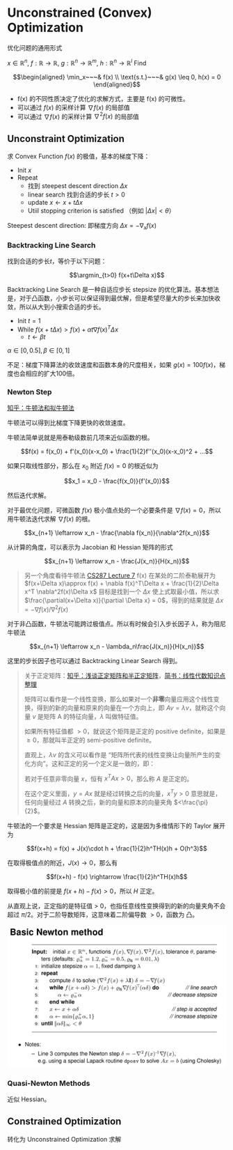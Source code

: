 # Unconstrained (Convex) Optimization
优化问题的通用形式

$x\in \mathbb{R}^n$, $f: \mathbb{R}\rightarrow\mathbb{R}$, $g: \mathbb{R}^n\rightarrow \mathbb{R}^m$, $h: \mathbb{R}^n\rightarrow \mathbb{R}^l$ Find

$$\begin{aligned}
    \min_x~~~&  f(x) \\ 
    \text{s.t.}~~~&  g(x) \leq 0, h(x) = 0
\end{aligned}$$

- f(x) 的不同性质决定了优化的求解方式，主要是 f(x) 的可微性。
- 可以通过 $f(x)$ 的采样计算 $\nabla f(x)$ 的局部值
- 可以通过 $\nabla f(x)$ 的采样计算 $\nabla^2f(x)$ 的局部值

## Unconstraint Optimization
求 Convex Function $f(x)$ 的极值，基本的梯度下降：
- Init $x$
- Repeat
  - 找到 steepest descent direction $\Delta x$
  - linear search 找到合适的步长 $t>0$
  - update $x\leftarrow x+t\Delta x$
  - Utiil stopping criterion is satisfied （例如 $|\Delta x| < \theta$）

Steepest descent direction: 即梯度方向 $\Delta x = -\nabla_x f(x)$



### Backtracking Line Search
找到合适的步长$t$，等价于以下问题：

$$\argmin_{t>0} f(x+t\Delta x)$$

Backtracking Line Search 是一种自适应步长 stepsize 的优化算法。基本想法是，对于凸函数，小步长可以保证得到最优解，但是希望尽量大的步长来加快收敛，所以从大到小搜索合适的步长。

- Init $t=1$
- While $f(x+t\Delta x) > f(x) + \alpha t \nabla f(x)^T\Delta x$
  - $t \leftarrow \beta t$

$\alpha\in[0,0.5], \beta\in [0,1]$

不足：梯度下降算法的收敛速度和函数本身的尺度相关，如果 $g(x) = 100f(x)$，梯度也会相应的扩大100倍。

### Newton Step
[知乎：牛顿法和拟牛顿法](https://zhuanlan.zhihu.com/p/46536960)

牛顿法可以得到比梯度下降更快的收敛速度。

牛顿法简单说就是用泰勒级数前几项来近似函数的根。

$$f(x) = f(x_0) + f'(x_0)(x-x_0) + \frac{1}{2}f''(x_0)(x-x_0)^2 + ...$$

如果只取线性部分，那么在 $x_0$ 附近 $f(x)=0$ 的根近似为

$$x_1 = x_0 - \frac{f(x_0)}{f'(x_0)}$$

然后迭代求解。

对于最优化问题，可微函数 $f(x)$ 极小值点处的一个必要条件是 $\nabla f(x) = 0$，所以用牛顿法迭代求解 $\nabla f(x)$ 的根。

$$x_{n+1} \leftarrow x_n - \frac{\nabla f(x_n)}{\nabla^2f(x_n)}$$

从计算的角度，可以表示为 Jacobian 和 Hessian 矩阵的形式

$$x_{n+1} \leftarrow x_n - \frac{J(x_n)}{H(x_n)}$$

> 另一个角度看待牛顿法 [CS287 Lecture 7](https://www.youtube.com/watch?v=gFewyKcDFXI)
> f(x) 在某处的二阶泰勒展开为
> $f(x+\Delta x)\approx f(x) + \nabla f(x)^T\Delta x + \frac{1}{2}\Delta x^T \nabla^2f(x)\Delta x$
> 目标是找到一个 $\Delta x$ 使上式取最小值，所以求 $\frac{\partial(x+\Delta x)}{\partial \Delta x} = 0$，得到的结果就是 $\Delta x = -\nabla f(x)/\nabla^2f(x)$

对于非凸函数，牛顿法可能跨过极值点。所以有时候会引入步长因子 $\lambda$，称为阻尼牛顿法

$$x_{n+1} \leftarrow x_n - \lambda_n\frac{J(x_n)}{H(x_n)}$$

这里的步长因子也可以通过 Backtracking Linear Search 得到。

> 关于正定矩阵：[知乎：浅谈正定矩阵和半正定矩阵](https://zhuanlan.zhihu.com/p/44860862)，[简书：线性代数知识点整理](https://www.jianshu.com/p/21aea5108d83)
> 
> 矩阵可以看作是一个线性变换，那么如果对一个**非零**向量应用这个线性变换，得到的新的向量和原来的向量在一个方向上，即 $Av = \lambda v$，就称这个向量 $v$ 是矩阵 A 的特征向量，$\lambda$ 叫做特征值。
> 
> 如果所有特征值都 $>0$，就说这个矩阵是正定的 positive definite，如果是 $\geq 0$，那就叫半正定的 semi-positive definite。
> 
> 直观上，$\lambda v$ 的含义可以看作是 “矩阵所代表的线性变换让向量所产生的变化方向”。这和正定的另一个定义是一致的，即：
> 
> 若对于任意非零向量 $x$，恒有 $x^T A x>0$，那么称 $A$ 是正定的。
> 
> 在这个定义里面，$y=Ax$ 就是经过转换之后的向量，$x^Ty>0$ 意思就是，任何向量经过 $A$ 转换之后，新的向量和原本的向量夹角 $<\frac{\pi}{2}$。

牛顿法的一个要求是 Hessian 矩阵是正定的，这是因为多维情形下的 Taylor 展开为

$$f(x+h) = f(x) + J(x)\cdot h + \frac{1}{2}h^TH(x)h + O(h^3)$$

在取得极值点的附近，$J(x) \rightarrow 0$，那么有

$$f(x+h) - f(x) \rightarrow \frac{1}{2}h^TH(x)h$$

取得极小值的前提是 $f(x+h) - f(x) > 0$，所以 $H$ 正定。

从直观上说，正定指的是特征值 > 0，也指任意线性变换得到的新的向量夹角不会超过 $\pi/2$。对于二阶导数矩阵，这意味着二阶偏导数 $>0$，函数为 凸。

![Basic Newton](../../imgs/basic_newton.png)

### Quasi-Newton Methods
近似 Hessian。

## Constrained Optimization
转化为 Unconstrained Optimization 求解